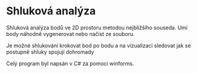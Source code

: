 # Shluková analýza

Shluková analýza bodů ve 2D prostoru metodou nejbližšího souseda.
Umí body náhodně vygenerovat nebo načíst ze souboru.

Je možné shlukování krokovat bod po bodu a na vizualizaci sledovat jak se postupně shluky spojují dohromady

Celý program byl napsán v C# za pomoci winforms.
